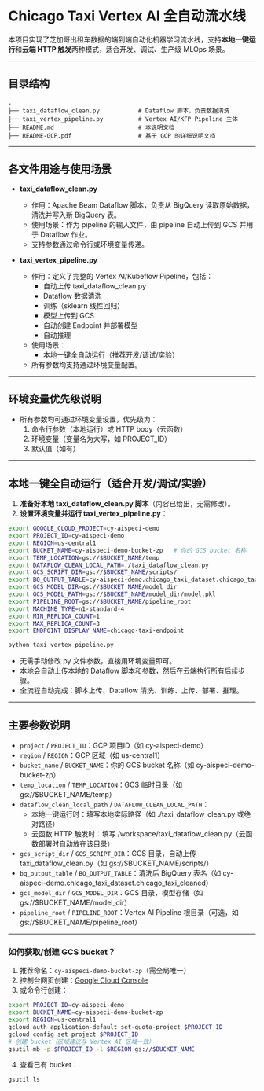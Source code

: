 # Chicago Taxi Vertex AI 全自动流水线

本项目实现了芝加哥出租车数据的端到端自动化机器学习流水线，支持**本地一键运行**和**云端 HTTP 触发**两种模式，适合开发、调试、生产级 MLOps 场景。

---

## 目录结构

```
.
├── taxi_dataflow_clean.py           # Dataflow 脚本，负责数据清洗
├── taxi_vertex_pipeline.py          # Vertex AI/KFP Pipeline 主体
├── README.md                        # 本说明文档
├── README-GCP.pdf                   # 基于 GCP 的详细说明文档
```

---

## 各文件用途与使用场景

- **taxi_dataflow_clean.py**
  - 作用：Apache Beam Dataflow 脚本，负责从 BigQuery 读取原始数据，清洗并写入新 BigQuery 表。
  - 使用场景：作为 pipeline 的输入文件，由 pipeline 自动上传到 GCS 并用于 Dataflow 作业。
  - 支持参数通过命令行或环境变量传递。

- **taxi_vertex_pipeline.py**
  - 作用：定义了完整的 Vertex AI/Kubeflow Pipeline，包括：
    - 自动上传 taxi_dataflow_clean.py
    - Dataflow 数据清洗
    - 训练（sklearn 线性回归）
    - 模型上传到 GCS
    - 自动创建 Endpoint 并部署模型
    - 自动推理
  - 使用场景：
    - 本地一键全自动运行（推荐开发/调试/实验）
  - 所有参数均支持通过环境变量配置。

---

## 环境变量优先级说明

- 所有参数均可通过环境变量设置，优先级为：
  1. 命令行参数（本地运行）或 HTTP body（云函数）
  2. 环境变量（变量名为大写，如 PROJECT_ID）
  3. 默认值（如有）

---

## 本地一键全自动运行（适合开发/调试/实验）

1. **准备好本地 taxi_dataflow_clean.py 脚本**（内容已给出，无需修改）。
2. **设置环境变量并运行 taxi_vertex_pipeline.py**：

```bash
export GOOGLE_CLOUD_PROJECT=cy-aispeci-demo
export PROJECT_ID=cy-aispeci-demo
export REGION=us-central1
export BUCKET_NAME=cy-aispeci-demo-bucket-zp   # 你的 GCS bucket 名称
export TEMP_LOCATION=gs://$BUCKET_NAME/temp
export DATAFLOW_CLEAN_LOCAL_PATH=./taxi_dataflow_clean.py
export GCS_SCRIPT_DIR=gs://$BUCKET_NAME/scripts/
export BQ_OUTPUT_TABLE=cy-aispeci-demo.chicago_taxi_dataset.chicago_taxi_cleaned
export GCS_MODEL_DIR=gs://$BUCKET_NAME/model_dir
export GCS_MODEL_PATH=gs://$BUCKET_NAME/model_dir/model.pkl
export PIPELINE_ROOT=gs://$BUCKET_NAME/pipeline_root
export MACHINE_TYPE=n1-standard-4
export MIN_REPLICA_COUNT=1
export MAX_REPLICA_COUNT=3
export ENDPOINT_DISPLAY_NAME=chicago-taxi-endpoint

python taxi_vertex_pipeline.py
```

- 无需手动修改 py 文件参数，直接用环境变量即可。
- 本地会自动上传本地的 Dataflow 脚本和参数，然后在云端执行所有后续步骤。
- 全流程自动完成：脚本上传、Dataflow 清洗、训练、上传、部署、推理。

---

## 主要参数说明

- `project` / `PROJECT_ID`：GCP 项目ID（如 cy-aispeci-demo）
- `region` / `REGION`：GCP 区域（如 us-central1）
- `bucket_name` / `BUCKET_NAME`：你的 GCS bucket 名称（如 cy-aispeci-demo-bucket-zp）
- `temp_location` / `TEMP_LOCATION`：GCS 临时目录（如 gs://$BUCKET_NAME/temp）
- `dataflow_clean_local_path` / `DATAFLOW_CLEAN_LOCAL_PATH`：
  - 本地一键运行时：填写本地实际路径（如 ./taxi_dataflow_clean.py 或绝对路径）
  - 云函数 HTTP 触发时：填写 /workspace/taxi_dataflow_clean.py（云函数部署时自动放在该目录）
- `gcs_script_dir` / `GCS_SCRIPT_DIR`：GCS 目录，自动上传 taxi_dataflow_clean.py（如 gs://$BUCKET_NAME/scripts/）
- `bq_output_table` / `BQ_OUTPUT_TABLE`：清洗后 BigQuery 表名（如 cy-aispeci-demo.chicago_taxi_dataset.chicago_taxi_cleaned）
- `gcs_model_dir` / `GCS_MODEL_DIR`：GCS 目录，模型存储（如 gs://$BUCKET_NAME/model_dir）
- `pipeline_root` / `PIPELINE_ROOT`：Vertex AI Pipeline 根目录（可选，如 gs://$BUCKET_NAME/pipeline_root）

---

### 如何获取/创建 GCS bucket？

1. 推荐命名：`cy-aispeci-demo-bucket-zp`（需全局唯一）
2. 控制台网页创建：[Google Cloud Console](https://console.cloud.google.com/storage/browser)
3. 或命令行创建：

```bash
export PROJECT_ID=cy-aispeci-demo
export BUCKET_NAME=cy-aispeci-demo-bucket-zp
export REGION=us-central1
gcloud auth application-default set-quota-project $PROJECT_ID
gcloud config set project $PROJECT_ID
# 创建 bucket（区域建议与 Vertex AI 区域一致）
gsutil mb -p $PROJECT_ID -l $REGION gs://$BUCKET_NAME
```
4. 查看已有 bucket：
```bash
gsutil ls
```
